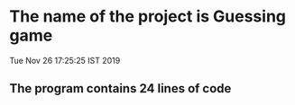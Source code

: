# The name of the project is Guessing game 

Tue Nov 26 17:25:25 IST 2019

 ## The program contains 24 lines of code
